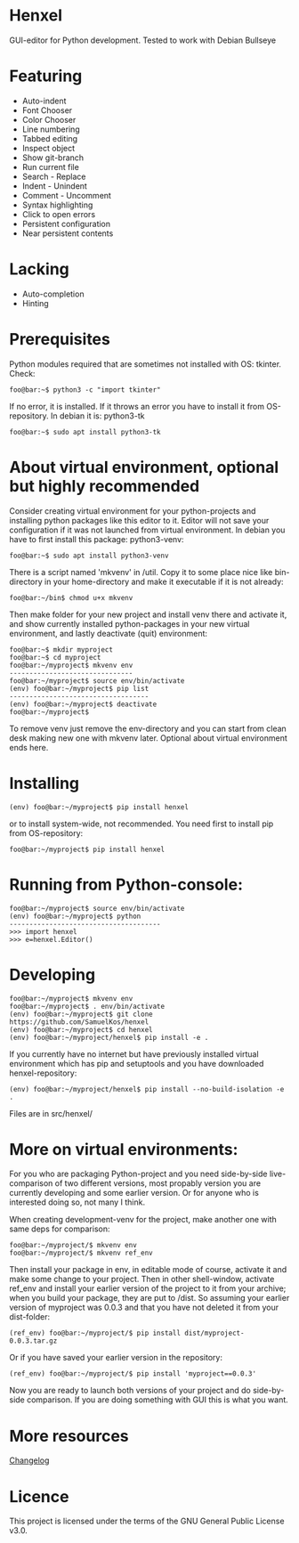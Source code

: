 # Henxel
GUI-editor for Python development. Tested to work with Debian Bullseye


# Featuring
* Auto-indent
* Font Chooser
* Color Chooser
* Line numbering
* Tabbed editing
* Inspect object
* Show git-branch
* Run current file
* Search - Replace
* Indent - Unindent
* Comment - Uncomment
* Syntax highlighting
* Click to open errors
* Persistent configuration
* Near persistent contents

# Lacking
* Auto-completion
* Hinting

# Prerequisites
Python modules required that are sometimes not installed with OS: tkinter. Check:

```console
foo@bar:~$ python3 -c "import tkinter"
```

If no error, it is installed. If it throws an error you have to install it from OS-repository. In debian it is: python3-tk

```console
foo@bar:~$ sudo apt install python3-tk
```

# About virtual environment, optional but highly recommended
Consider creating virtual environment for your python-projects and installing python packages like this editor to it. Editor will not save your configuration if it was not launched from virtual environment. In debian you have to first install this package: python3-venv:

```console
foo@bar:~$ sudo apt install python3-venv
```

There is a script named 'mkvenv' in /util. Copy it to some place nice like bin-directory in your home-directory and make it executable if it is not already:
```console
foo@bar:~/bin$ chmod u+x mkvenv
```

Then make folder for your new project and install venv there and activate it, and show currently installed python-packages in your new virtual environment, and lastly deactivate (quit) environment:
```console
foo@bar:~$ mkdir myproject
foo@bar:~$ cd myproject
foo@bar:~/myproject$ mkvenv env
-------------------------------
foo@bar:~/myproject$ source env/bin/activate
(env) foo@bar:~/myproject$ pip list
-----------------------------------
(env) foo@bar:~/myproject$ deactivate
foo@bar:~/myproject$
```

To remove venv just remove the env-directory and you can start from clean desk making new one with mkvenv later. Optional about virtual environment ends here.

# Installing
```console
(env) foo@bar:~/myproject$ pip install henxel
```

or to install system-wide, not recommended. You need first to install pip from OS-repository:

```console
foo@bar:~/myproject$ pip install henxel
```


# Running from Python-console:

```console
foo@bar:~/myproject$ source env/bin/activate
(env) foo@bar:~/myproject$ python
--------------------------------------
>>> import henxel
>>> e=henxel.Editor()
```

# Developing

```console
foo@bar:~/myproject$ mkvenv env
foo@bar:~/myproject$ . env/bin/activate
(env) foo@bar:~/myproject$ git clone https://github.com/SamuelKos/henxel
(env) foo@bar:~/myproject$ cd henxel
(env) foo@bar:~/myproject/henxel$ pip install -e .
```

If you currently have no internet but have previously installed virtual environment which has pip and setuptools and you have downloaded henxel-repository:

```console
(env) foo@bar:~/myproject/henxel$ pip install --no-build-isolation -e .
```

Files are in src/henxel/


# More on virtual environments:
For you who are packaging Python-project and you need side-by-side live-comparison of two different versions,
most propably version you are currently developing and some earlier version. Or for anyone who is interested doing so, not many I think.

When creating development-venv for the project, make another one with same deps for comparison:

```console
foo@bar:~/myproject/$ mkvenv env
foo@bar:~/myproject/$ mkvenv ref_env
```

Then install your package in env, in editable mode of course, activate it and make some change to your project.
Then in other shell-window, activate ref_env and install your earlier version of the project to it from your
archive; when you build your package, they are put to /dist. So assuming your earlier version of myproject
was 0.0.3 and that you have not deleted it from your dist-folder:

```console
(ref_env) foo@bar:~/myproject/$ pip install dist/myproject-0.0.3.tar.gz
```


Or if you have saved your earlier version in the repository:

```console
(ref_env) foo@bar:~/myproject/$ pip install 'myproject==0.0.3'
```


Now you are ready to launch both versions of your project and do side-by-side comparison. If you
are doing something with GUI this is what you want.


# More resources
[Changelog](https://github.com/SamuelKos/henxel/blob/main/CHANGELOG)

# Licence
This project is licensed under the terms of the GNU General Public License v3.0.
